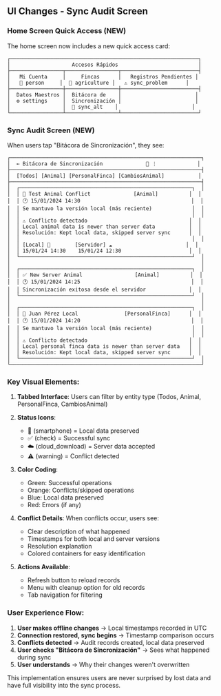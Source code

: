 ## UI Changes - Sync Audit Screen

### Home Screen Quick Access (NEW)
The home screen now includes a new quick access card:

```
┌─────────────────────────────────────────────────────────────┐
│                    Accesos Rápidos                          │
├─────────────────┬─────────────────┬─────────────────────────┤
│   Mi Cuenta     │     Fincas      │   Registros Pendientes │
│   👤 person     │  🚜 agriculture │   ⚠️ sync_problem      │
├─────────────────┼─────────────────┼─────────────────────────┤
│  Datos Maestros │  Bitácora de    │                        │
│  ⚙️ settings     │  Sincronización │                        │
│                 │  🔄 sync_alt    │                        │
└─────────────────┴─────────────────┴─────────────────────────┘
```

### Sync Audit Screen (NEW)
When users tap "Bitácora de Sincronización", they see:

```
┌──────────────────────────────────────────────────────────────┐
│  ← Bitácora de Sincronización              🔄 ⋮             │
├──────────────────────────────────────────────────────────────┤
│  [Todos] [Animal] [PersonalFinca] [CambiosAnimal]           │
├──────────────────────────────────────────────────────────────┤
│  ┌────────────────────────────────────────────────────────┐  │
│  │ 📱 Test Animal Conflict              [Animal]          │  │
│  │ 🕐 15/01/2024 14:30                                    │  │
│  │ Se mantuvo la versión local (más reciente)             │  │
│  │                                                        │  │
│  │ ⚠️ Conflicto detectado                                 │  │
│  │ Local animal data is newer than server data           │  │
│  │ Resolución: Kept local data, skipped server sync      │  │
│  │                                                        │  │
│  │ [Local] 📱        [Servidor] ☁️                        │  │
│  │ 15/01/24 14:30    15/01/24 12:30                      │  │
│  └────────────────────────────────────────────────────────┘  │
│                                                              │
│  ┌────────────────────────────────────────────────────────┐  │
│  │ ✅ New Server Animal                 [Animal]          │  │
│  │ 🕐 15/01/2024 14:25                                    │  │
│  │ Sincronización exitosa desde el servidor              │  │
│  └────────────────────────────────────────────────────────┘  │
│                                                              │
│  ┌────────────────────────────────────────────────────────┐  │
│  │ 📱 Juan Pérez Local               [PersonalFinca]      │  │
│  │ 🕐 15/01/2024 14:20                                    │  │
│  │ Se mantuvo la versión local (más reciente)             │  │
│  │                                                        │  │
│  │ ⚠️ Conflicto detectado                                 │  │
│  │ Local personal finca data is newer than server data   │  │
│  │ Resolución: Kept local data, skipped server sync      │  │
│  └────────────────────────────────────────────────────────┘  │
└──────────────────────────────────────────────────────────────┘
```

### Key Visual Elements:

1. **Tabbed Interface**: Users can filter by entity type (Todos, Animal, PersonalFinca, CambiosAnimal)

2. **Status Icons**: 
   - 📱 (smartphone) = Local data preserved
   - ✅ (check) = Successful sync
   - ☁️ (cloud_download) = Server data accepted
   - ⚠️ (warning) = Conflict detected

3. **Color Coding**:
   - Green: Successful operations
   - Orange: Conflicts/skipped operations  
   - Blue: Local data preserved
   - Red: Errors (if any)

4. **Conflict Details**: When conflicts occur, users see:
   - Clear description of what happened
   - Timestamps for both local and server versions
   - Resolution explanation
   - Colored containers for easy identification

5. **Actions Available**:
   - Refresh button to reload records
   - Menu with cleanup option for old records
   - Tab navigation for filtering

### User Experience Flow:

1. **User makes offline changes** → Local timestamps recorded in UTC
2. **Connection restored, sync begins** → Timestamp comparison occurs
3. **Conflicts detected** → Audit records created, local data preserved
4. **User checks "Bitácora de Sincronización"** → Sees what happened during sync
5. **User understands** → Why their changes weren't overwritten

This implementation ensures users are never surprised by lost data and have full visibility into the sync process.